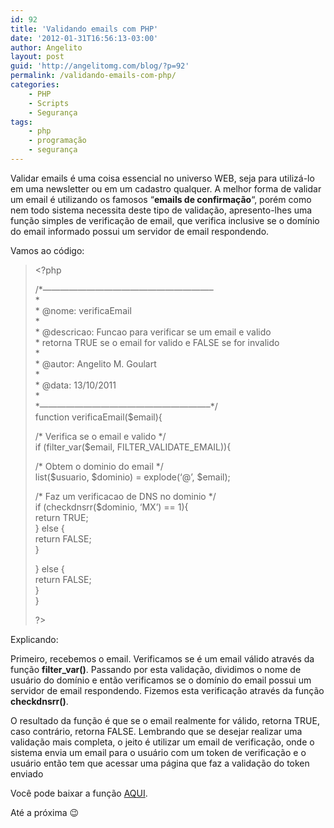 ```yaml
---
id: 92
title: 'Validando emails com PHP'
date: '2012-01-31T16:56:13-03:00'
author: Angelito
layout: post
guid: 'http://angelitomg.com/blog/?p=92'
permalink: /validando-emails-com-php/
categories:
    - PHP
    - Scripts
    - Segurança
tags:
    - php
    - programação
    - segurança
---
```


Validar emails é uma coisa essencial no universo WEB, seja para utilizá-lo em uma newsletter ou em um cadastro qualquer. A melhor forma de validar um email é utilizando os famosos “**emails de confirmação**“, porém como nem todo sistema necessita deste tipo de validação, apresento-lhes uma função simples de verificação de email, que verifica inclusive se o domínio do email informado possui um servidor de email respondendo.

Vamos ao código:

> &lt;?php
> 
> /\*———————————————————–  
> \*  
> \* @nome: verificaEmail  
> \*  
> \* @descricao: Funcao para verificar se um email e valido  
> \* retorna TRUE se o email for valido e FALSE se for invalido  
> \*  
> \* @autor: Angelito M. Goulart  
> \*  
> \* @data: 13/10/2011  
> \*  
> \*———————————————————–\*/  
> function verificaEmail($email){
> 
> /\* Verifica se o email e valido \*/  
> if (filter\_var($email, FILTER\_VALIDATE\_EMAIL)){
> 
> /\* Obtem o dominio do email \*/  
> list($usuario, $dominio) = explode(‘@’, $email);
> 
> /\* Faz um verificacao de DNS no dominio \*/  
> if (checkdnsrr($dominio, ‘MX’) == 1){  
> return TRUE;  
> } else {  
> return FALSE;  
> }
> 
> } else {  
> return FALSE;  
> }  
> }
> 
> ?&gt;

Explicando:

Primeiro, recebemos o email. Verificamos se é um email válido através da função **filter\_var()**. Passando por esta validação, dividimos o nome de usuário do domínio e então verificamos se o domínio do email possui um servidor de email respondendo. Fizemos esta verificação através da função **checkdnsrr()**.

O resultado da função é que se o email realmente for válido, retorna TRUE, caso contrário, retorna FALSE. Lembrando que se desejar realizar uma validação mais completa, o jeito é utilizar um email de verificação, onde o sistema envia um email para o usuário com um token de verificação e o usuário então tem que acessar uma página que faz a validação do token enviado

Você pode baixar a função [AQUI](https://angelitomg.com/downloads/verificaEmail.zip).

Até a próxima 😉